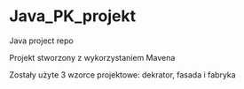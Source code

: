 # Java_PK_projekt
Java project repo

Projekt stworzony z wykorzystaniem Mavena

Zostały użyte 3 wzorce projektowe: dekrator, fasada i fabryka

